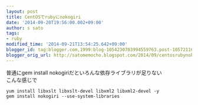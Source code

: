 ```yaml
---
layout: post
title: CentOSでrubyにnokogiri
date: '2014-09-20T19:56:00.002+09:00'
author: s sato
tags:
- ruby
modified_time: '2014-09-21T13:54:25.642+09:00'
blogger_id: tag:blogger.com,1999:blog-1054230703994559763.post-1057211623256471426
blogger_orig_url: http://satomemocho.blogspot.com/2014/09/centosrubynokogiri.html
---
```


普通にgem install nokogiriだといろんな依存ライブラリが足りない  
こんな感じで

```markup
yum install libxslt libxslt-devel libxml2 libxml2-devel -y
gem install nokogiri --use-system-libraries
```
